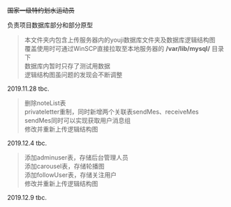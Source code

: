 ~~国家一级特约划水运动员~~

负责项目数据库部分和部分原型
>本文件夹内包含上传服务器内的youji数据库文件夹及数据库逻辑结构图  
>覆盖使用时可通过WinSCP直接拉取至本地服务器的 **/var/lib/mysql/** 目录下  
>数据库内暂时只存了测试用数据  
>逻辑结构图虽问题的发现会不断调整

2019.11.28 tbc.  

>删除noteList表  
>privateletter重制，同时新增两个关联表sendMes、receiveMes  
>sendMes同时可以实现获取用户消息组  
>修改并重新上传逻辑结构图  

2019.12.4 tbc.

>添加adminuser表，存储后台管理人员  
>添加carousel表，存储轮播图  
>添加followUser表，存储关注用户  
>修改并重新上传逻辑结构图  

2019.12.9 tbc.
